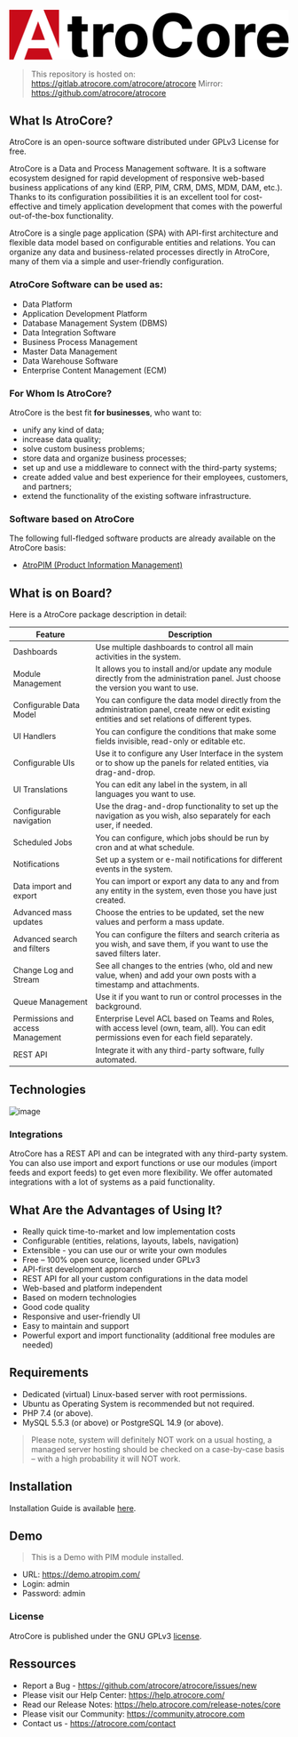 ![Logo](_assets/atrocore-logo.svg)

> This repository is hosted on: https://gitlab.atrocore.com/atrocore/atrocore
> Mirror: https://github.com/atrocore/atrocore


## What Is AtroCore? 

AtroCore is an open-source software distributed under GPLv3 License for free.

AtroCore is a Data and Process Management software. It is a software ecosystem designed for rapid development of responsive web-based business applications of any kind (ERP, PIM, CRM, DMS, MDM, DAM, etc.). Thanks to its configuration possibilities it is an excellent tool for cost-effective and timely application development that comes with the powerful out-of-the-box functionality.

AtroCore is a single page application (SPA) with API-first architecture and flexible data model based on configurable entities and relations. You can organize any data and business-related processes directly in AtroCore, many of them via a simple and user-friendly configuration.

### AtroCore Software can be used as:

- Data Platform
- Application Development Platform
- Database Management System (DBMS)
- Data Integration Software
- Business Process Management
- Master Data Management
- Data Warehouse Software
- Enterprise Content Management (ECM)


### For Whom Is AtroCore?

AtroCore is the best fit **for businesses**, who want to:

* unify any kind of data;
* increase data quality;
* solve custom business problems;
* store data and organize business processes;
* set up and use a middleware to connect with the third-party systems;
* create added value and best experience for their employees, customers, and partners;
* extend the functionality of the existing software infrastructure.

### Software based on AtroCore

The following full-fledged software products are already available on the AtroCore basis:
* [AtroPIM (Product Information Management)](https://github.com/atrocore/atropim)


## What is on Board?

Here is a AtroCore package description in detail:

| Feature                            | Description                                                   |
| ---------------------------------- | ------------------------------------------------------------ |
| Dashboards                         | Use multiple dashboards to control all main activities in the system. |
| Module Management                  | It allows you to install and/or update any module directly from the administration panel. Just choose the version you want to use. |
| Configurable Data Model            | You can configure the data model directly from the administration panel, create new or edit existing entities and set relations of different types. |
| UI Handlers                        | You can configure the conditions that make some fields invisible, read-only or editable etc. |
| Configurable UIs                   | Use it to configure any User Interface in the system or to show up the panels for related entities, via drag-and-drop. |
| UI Translations                    | You can edit any label in the system, in all languages you want to use. |
| Configurable navigation            | Use the drag-and-drop functionality to set up the navigation as you wish, also separately for each user, if needed. |
| Scheduled Jobs                     | You can configure, which jobs should be run by cron and at what schedule. |
| Notifications                      | Set up a system or e-mail notifications for different events in the system. |
| Data import and export             | You can import or export any data to any and from any entity in the system, even those you have just created. |
| Advanced mass updates              | Choose the entries to be updated, set the new values and perform a mass update. |
| Advanced search and filters        | You can configure the filters and search criteria as you wish, and save them, if you want to use the saved filters later. |
| Change Log and Stream              | See all changes to the entries (who, old and new value, when) and add your own posts with a timestamp and attachments. |
| Queue Management                   | Use it if you want to run or control processes in the background. |
| Permissions and access Management  | Enterprise Level ACL based on Teams and Roles, with access level (own, team, all). You can edit permissions even for each field separately. |
| REST API                           | Integrate it with any third-party software, fully automated. |


## Technologies
![image](https://github.com/atrocore/atrocore/assets/33658481/26686fdb-ae04-4664-9230-ed37a6066e3d)


### Integrations

AtroCore has a REST API and can be integrated with any third-party system. 
You can also use import and export functions or use our modules (import feeds and export feeds) to get even more flexibility.
We offer automated integrations with a lot of systems as a paid functionality.

## What Are the Advantages of Using It?

* Really quick time-to-market and low implementation costs
* Configurable (entities, relations, layouts, labels, navigation)
* Extensible - you can use our or write your own modules
* Free – 100% open source, licensed under GPLv3
* API-first development approarch
* REST API for all your custom configurations in the data model
* Web-based and platform independent
* Based on modern technologies
* Good code quality
* Responsive and user-friendly UI
* Easy to maintain and support
*	Powerful export and import functionality (additional free modules are needed)

## Requirements

* Dedicated (virtual) Linux-based server with root permissions. 
* Ubuntu as Operating System is recommended but not required.
* PHP 7.4 (or above).
* MySQL 5.5.3 (or above) or PostgreSQL 14.9 (or above).

> Please note, system will definitely NOT work on a usual hosting, a managed server hosting should be checked on a case-by-case basis – with a high probability it will NOT work.

## Installation

Installation Guide is available [here](https://help.atrocore.com/installation-and-maintenance/installation).

## Demo
> This is a Demo with PIM module installed.
- URL: https://demo.atropim.com/
- Login: admin
- Password: admin

### License

AtroCore is published under the GNU GPLv3 [license](LICENSE.txt).

## Ressources

- Report a Bug - https://github.com/atrocore/atrocore/issues/new
- Please visit our Help Center: https://help.atrocore.com/
- Read our Release Notes: https://help.atrocore.com/release-notes/core
- Please visit our Community: https://community.atrocore.com
- Сontact us - https://atrocore.com/contact
